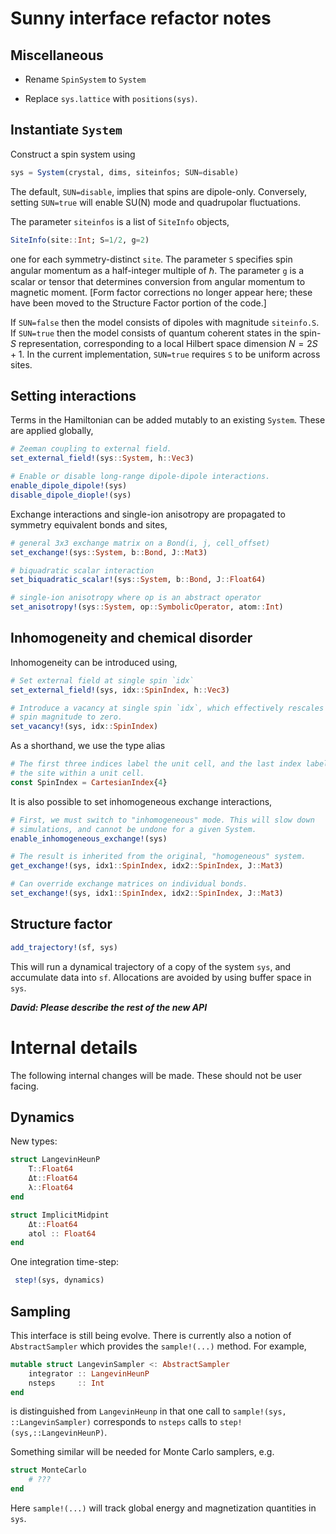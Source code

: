 # Sunny interface refactor notes

## Miscellaneous

* Rename `SpinSystem` to `System`

* Replace `sys.lattice` with `positions(sys)`.

## Instantiate `System`

Construct a spin system using

```julia
sys = System(crystal, dims, siteinfos; SUN=disable)
```

The default, `SUN=disable`, implies that spins are dipole-only. Conversely, setting `SUN=true` will enable SU(N) mode and quadrupolar fluctuations.

The parameter `siteinfos` is a list of `SiteInfo` objects,

```julia
SiteInfo(site::Int; S=1/2, g=2)
```

one for each symmetry-distinct `site`. The parameter `S` specifies spin angular momentum as a half-integer multiple of $\hbar$. The parameter `g` is a scalar or tensor that determines conversion from angular momentum to magnetic moment. [Form factor corrections no longer appear here; these have been moved to the Structure Factor portion of the code.]

If `SUN=false` then the model consists of dipoles with magnitude `siteinfo.S`. If `SUN=true` then the model consists of quantum coherent states in the spin-$S$ representation, corresponding to a local Hilbert space dimension $N = 2S + 1$. In the current implementation, `SUN=true` requires `S` to be uniform across sites.


## Setting interactions

Terms in the Hamiltonian can be added mutably to an existing `System`. These are applied globally,

```julia
# Zeeman coupling to external field.
set_external_field!(sys::System, h::Vec3)

# Enable or disable long-range dipole-dipole interactions.
enable_dipole_dipole!(sys)
disable_dipole_diople!(sys)
```

Exchange interactions and single-ion anisotropy are propagated to symmetry equivalent bonds and sites,
```julia
# general 3x3 exchange matrix on a Bond(i, j, cell_offset)
set_exchange!(sys::System, b::Bond, J::Mat3)

# biquadratic scalar interaction
set_biquadratic_scalar!(sys::System, b::Bond, J::Float64)

# single-ion anisotropy where op is an abstract operator
set_anisotropy!(sys::System, op::SymbolicOperator, atom::Int)
```

## Inhomogeneity and chemical disorder

Inhomogeneity can be introduced using,

```julia
# Set external field at single spin `idx`
set_external_field!(sys, idx::SpinIndex, h::Vec3)

# Introduce a vacancy at single spin `idx`, which effectively rescales the
# spin magnitude to zero.
set_vacancy!(sys, idx::SpinIndex)
```

As a shorthand, we use the type alias
```julia
# The first three indices label the unit cell, and the last index labels
# the site within a unit cell.
const SpinIndex = CartesianIndex{4}
```

It is also possible to set inhomogeneous exchange interactions,

```julia
# First, we must switch to "inhomogeneous" mode. This will slow down
# simulations, and cannot be undone for a given System.
enable_inhomogeneous_exchange!(sys)

# The result is inherited from the original, "homogeneous" system.
get_exchange!(sys, idx1::SpinIndex, idx2::SpinIndex, J::Mat3)

# Can override exchange matrices on individual bonds.
set_exchange!(sys, idx1::SpinIndex, idx2::SpinIndex, J::Mat3)
```


## Structure factor


```julia
add_trajectory!(sf, sys)
```

This will run a dynamical trajectory of a copy of the system `sys`, and accumulate data into `sf`. Allocations are avoided by using buffer space in `sys`.

_**David: Please describe the rest of the new API**_


# Internal details

The following internal changes will be made. These should not be user facing.

## Dynamics

New types:

```julia
struct LangevinHeunP
    T::Float64
    Δt::Float64
    λ::Float64
end

struct ImplicitMidpint
    Δt::Float64
    atol :: Float64
end
```

One integration time-step:

```julia
 step!(sys, dynamics)
```

## Sampling

This interface is still being evolve. There is currently also a notion of `AbstractSampler` which provides the `sample!(...)` method. For example,

```julia
mutable struct LangevinSampler <: AbstractSampler
    integrator :: LangevinHeunP
    nsteps     :: Int
end
```

is distinguished from `LangevinHeunp` in that one call to `sample!(sys, ::LangevinSampler)` corresponds to `nsteps` calls to `step!(sys,::LangevinHeunP)`.

Something similar will be needed for Monte Carlo samplers, e.g.

```julia
struct MonteCarlo
    # ???
end
```

Here `sample!(...)` will track global energy and magnetization quantities in `sys`.
